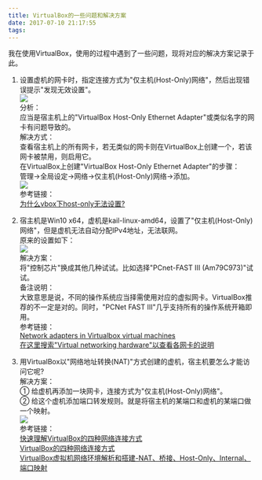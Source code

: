 ```yaml
---
title: VirtualBox的一些问题和解决方案
date: 2017-07-10 21:17:55
tags:
---
```

我在使用VirtualBox，使用的过程中遇到了一些问题，现将对应的解决方案记录于此。

<!-- more -->

1. 设置虚机的网卡时，指定连接方式为"仅主机(Host-Only)网络"，然后出现错误提示"发现无效设置"。  
![](/image/20170710-virtualbox-1.png)  
分析：  
应当是宿主机上的"VirtualBox Host-Only Ethernet Adapter"或类似名字的网卡有问题导致的。  
解决方式：  
查看宿主机上的所有网卡，若无类似的网卡则在VirtualBox上创建一个，若该网卡被禁用，则启用它。  
在VirtualBox上创建"VirtualBox Host-Only Ethernet Adapter"的步骤：  
管理->全局设定->网络->仅主机(Host-Only)网络->添加。  
![](/image/20170710-virtualbox-2.png)  
参考链接：  
[为什么vbox下host-only无法设置?](https://www.zhihu.com/question/19900112/answer/21056117)

2. 宿主机是Win10 x64，虚机是kail-linux-amd64，设置了"仅主机(Host-Only)网络"，但是虚机无法自动分配IPv4地址，无法联网。  
原来的设置如下：  
![](/image/20170710-virtualbox-3.png)  
解决方案：  
将"控制芯片"换成其他几种试试。比如选择"PCnet-FAST Ⅲ (Am79C973)"试试。  
备注说明：  
大致意思是说，不同的操作系统应当择需使用对应的虚拟网卡。VirtualBox推荐的不一定是对的。同时，"PCNet FAST III"几乎支持所有的操作系统开箱即用。  
参考链接：  
[Network adapters in Virtualbox virtual machines](https://superuser.com/questions/599968/network-adapters-in-virtualbox-virtual-machines)  
[在这里搜索"Virtual networking hardware"以查看各网卡的说明](https://www.virtualbox.org/manual/ch06.html "Chapter 6. Virtual networking")  

3. 用VirtualBox以"网络地址转换(NAT)"方式创建的虚机，宿主机要怎么才能访问它呢?  
解决方案：  
① 给虚机再添加一块网卡，连接方式为"仅主机(Host-Only)网络"。  
② 给这个虚机添加端口转发规则。就是将宿主机的某端口和虚机的某端口做一个映射。  
![](/image/20170710-virtualbox-4.png)  
参考链接：  
[快速理解VirtualBox的四种网络连接方式](http://penpenguanguan.com/997.html)  
[VirtualBox的四种网络连接方式](http://www.cnblogs.com/adforce/p/3363373.html)  
[VirtualBox虚拟机网络环境解析和搭建-NAT、桥接、Host-Only、Internal、端口映射](http://blog.csdn.net/yxc135/article/details/8458939)  

